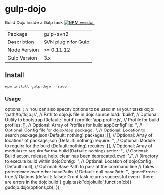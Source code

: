 # gulp-dojo
Build Dojo inside a Gulp task
[![NPM version](https://badge.fury.io/js/gulp-svn2.png)](http://badge.fury.io/js/gulp-svn2)
<table>
<tr>
<td>Package</td><td>gulp-svn2</td>
</tr>
<tr>
<td>Description</td>
<td>SVN plugin for Gulp</td>
</tr>
<tr>
<td>Node Version</td>
<td>>= 0.11.12</td>
</tr>
<tr>
<td>Gulp Version</td>
<td>3.x</td>
</tr>
</table>

## Install
    npm install gulp-dojo --save
    
### Usage
  options: {
    // You can also specify options to be used in all your tasks
    dojo: 'path/to/dojo.js', // Path to dojo.js file in dojo source
    load: 'build', // Optional: Utility to bootstrap (Default: 'build')
    profile: 'app.profile.js', // Profile for build
    profiles: [], // Optional: Array of Profiles for build
    appConfigFile: '', // Optional: Config file for dojox/app
    package: '', // Optional: Location to search package.json (Default: nothing)
    packages: [], // Optional: Array of locations of package.json (Default: nothing)
    require: '', // Optional: Module to require for the build (Default: nothing)
    requires: [], // Optional: Array of modules to require for the build (Default: nothing)
    action: '', // Optional: Build action, release, help. clean has been deprecated.
    cwd: './', // Directory to execute build within
    dojoConfig: '', // Optional: Location of dojoConfig (Default: null),
    // Optional: Base Path to pass at the command line
    // Takes precedence over other basePaths
    // Default: null
    basePath: '',
    ignoreErrors: true // Options (default: false): Grunt task returns successful even if there are errors in the dojo build
  }
  gulp.task('dojobuild',function(cb){
	gudojo.dojo(options,cb);
});
